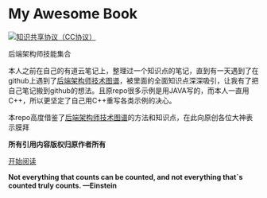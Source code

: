 # My Awesome Book

[![知识共享协议（CC协议）](https://img.shields.io/badge/License-Creative%20Commons-DC3D24.svg)](https://creativecommons.org/licenses/by-nc-sa/4.0/deed.zh)

后端架构师技能集合

本人之前在自己的有道云笔记上，整理过一个知识点的笔记，直到有一天遇到了在github上遇到了[后端架构师技术图谱](https://github.com/xingshaocheng/architect-awesome)，被里面的全面知识点深深吸引，让我有了把自己笔记搬到github的想法。且原repo很多示例是用JAVA写的，而本人一直用C++，所以更坚定了自己用C++重写各类示例的决心。

本repo高度借鉴了[后端架构师技术图谱](https://github.com/xingshaocheng/architect-awesome)的方法和知识点，在此向原创各位大神表示膜拜

**所有引用内容版权归原作者所有**


[开始阅读](SUMMARY.md)




**Not everything that counts can be counted, and not everything that`s counted truly counts. —Einstein**




